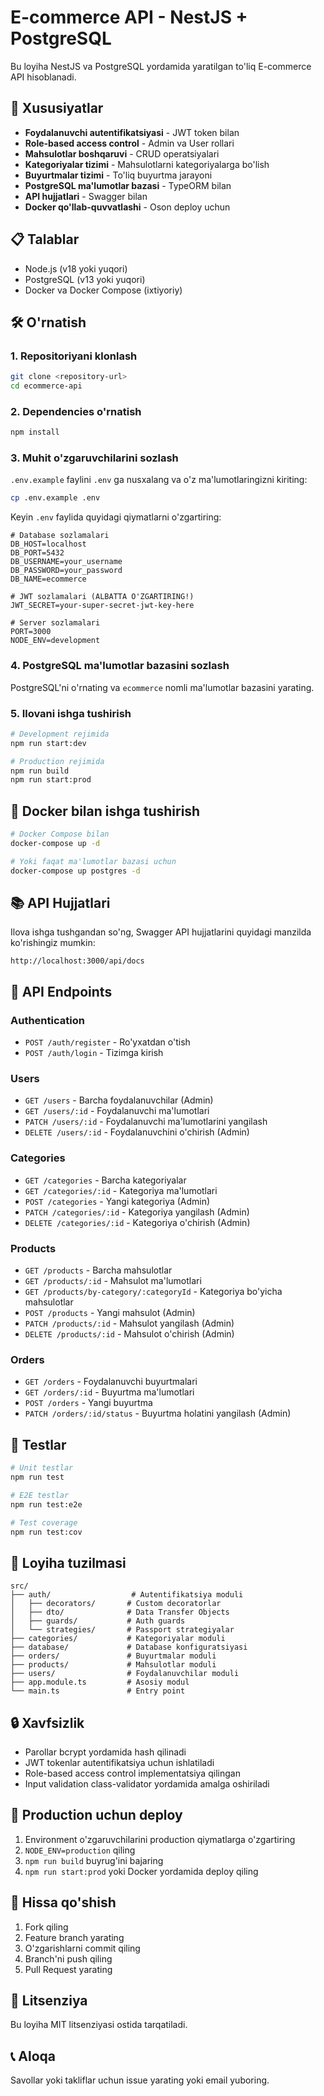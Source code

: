 # E-commerce API - NestJS + PostgreSQL

Bu loyiha NestJS va PostgreSQL yordamida yaratilgan to'liq E-commerce API hisoblanadi.

## 🚀 Xususiyatlar

- **Foydalanuvchi autentifikatsiyasi** - JWT token bilan
- **Role-based access control** - Admin va User rollari
- **Mahsulotlar boshqaruvi** - CRUD operatsiyalari
- **Kategoriyalar tizimi** - Mahsulotlarni kategoriyalarga bo'lish
- **Buyurtmalar tizimi** - To'liq buyurtma jarayoni
- **PostgreSQL ma'lumotlar bazasi** - TypeORM bilan
- **API hujjatlari** - Swagger bilan
- **Docker qo'llab-quvvatlashi** - Oson deploy uchun

## 📋 Talablar

- Node.js (v18 yoki yuqori)
- PostgreSQL (v13 yoki yuqori)
- Docker va Docker Compose (ixtiyoriy)

## 🛠 O'rnatish

### 1. Repositoriyani klonlash
```bash
git clone <repository-url>
cd ecommerce-api
```

### 2. Dependencies o'rnatish
```bash
npm install
```

### 3. Muhit o'zgaruvchilarini sozlash
`.env.example` faylini `.env` ga nusxalang va o'z ma'lumotlaringizni kiriting:
```bash
cp .env.example .env
```

Keyin `.env` faylida quyidagi qiymatlarni o'zgartiring:
```env
# Database sozlamalari
DB_HOST=localhost
DB_PORT=5432
DB_USERNAME=your_username
DB_PASSWORD=your_password
DB_NAME=ecommerce

# JWT sozlamalari (ALBATTA O'ZGARTIRING!)
JWT_SECRET=your-super-secret-jwt-key-here

# Server sozlamalari
PORT=3000
NODE_ENV=development
```

### 4. PostgreSQL ma'lumotlar bazasini sozlash
PostgreSQL'ni o'rnating va `ecommerce` nomli ma'lumotlar bazasini yarating.

### 5. Ilovani ishga tushirish
```bash
# Development rejimida
npm run start:dev

# Production rejimida
npm run build
npm run start:prod
```

## 🐳 Docker bilan ishga tushirish

```bash
# Docker Compose bilan
docker-compose up -d

# Yoki faqat ma'lumotlar bazasi uchun
docker-compose up postgres -d
```

## 📚 API Hujjatlari

Ilova ishga tushgandan so'ng, Swagger API hujjatlarini quyidagi manzilda ko'rishingiz mumkin:
```
http://localhost:3000/api/docs
```

## 🔗 API Endpoints

### Authentication
- `POST /auth/register` - Ro'yxatdan o'tish
- `POST /auth/login` - Tizimga kirish

### Users
- `GET /users` - Barcha foydalanuvchilar (Admin)
- `GET /users/:id` - Foydalanuvchi ma'lumotlari
- `PATCH /users/:id` - Foydalanuvchi ma'lumotlarini yangilash
- `DELETE /users/:id` - Foydalanuvchini o'chirish (Admin)

### Categories
- `GET /categories` - Barcha kategoriyalar
- `GET /categories/:id` - Kategoriya ma'lumotlari
- `POST /categories` - Yangi kategoriya (Admin)
- `PATCH /categories/:id` - Kategoriya yangilash (Admin)
- `DELETE /categories/:id` - Kategoriya o'chirish (Admin)

### Products
- `GET /products` - Barcha mahsulotlar
- `GET /products/:id` - Mahsulot ma'lumotlari
- `GET /products/by-category/:categoryId` - Kategoriya bo'yicha mahsulotlar
- `POST /products` - Yangi mahsulot (Admin)
- `PATCH /products/:id` - Mahsulot yangilash (Admin)
- `DELETE /products/:id` - Mahsulot o'chirish (Admin)

### Orders
- `GET /orders` - Foydalanuvchi buyurtmalari
- `GET /orders/:id` - Buyurtma ma'lumotlari
- `POST /orders` - Yangi buyurtma
- `PATCH /orders/:id/status` - Buyurtma holatini yangilash (Admin)

## 🧪 Testlar

```bash
# Unit testlar
npm run test

# E2E testlar
npm run test:e2e

# Test coverage
npm run test:cov
```

## 📂 Loyiha tuzilmasi

```
src/
├── auth/                  # Autentifikatsiya moduli
│   ├── decorators/       # Custom decoratorlar
│   ├── dto/              # Data Transfer Objects
│   ├── guards/           # Auth guards
│   └── strategies/       # Passport strategiyalar
├── categories/           # Kategoriyalar moduli
├── database/             # Database konfiguratsiyasi
├── orders/               # Buyurtmalar moduli
├── products/             # Mahsulotlar moduli
├── users/                # Foydalanuvchilar moduli
├── app.module.ts         # Asosiy modul
└── main.ts               # Entry point
```

## 🔒 Xavfsizlik

- Parollar bcrypt yordamida hash qilinadi
- JWT tokenlar autentifikatsiya uchun ishlatiladi
- Role-based access control implementatsiya qilingan
- Input validation class-validator yordamida amalga oshiriladi

## 🚀 Production uchun deploy

1. Environment o'zgaruvchilarini production qiymatlarga o'zgartiring
2. `NODE_ENV=production` qiling
3. `npm run build` buyrug'ini bajaring
4. `npm run start:prod` yoki Docker yordamida deploy qiling

## 🤝 Hissa qo'shish

1. Fork qiling
2. Feature branch yarating
3. O'zgarishlarni commit qiling
4. Branch'ni push qiling
5. Pull Request yarating

## 📄 Litsenziya

Bu loyiha MIT litsenziyasi ostida tarqatiladi.

## 📞 Aloqa

Savollar yoki takliflar uchun issue yarating yoki email yuboring.
